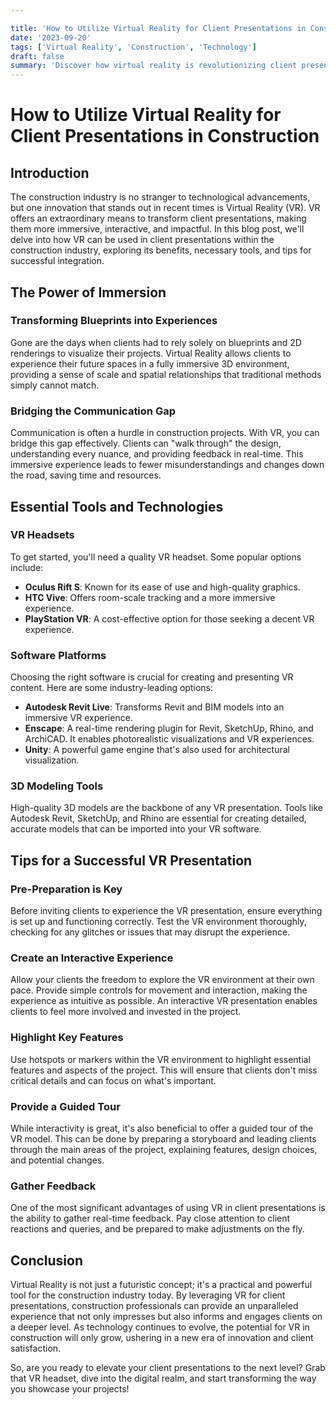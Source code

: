 ```yaml
---

title: 'How to Utilize Virtual Reality for Client Presentations in Construction'
date: '2023-09-20'
tags: ['Virtual Reality', 'Construction', 'Technology']
draft: false
summary: 'Discover how virtual reality is revolutionizing client presentations in the construction industry, providing immersive experiences and fostering better communication and understanding.'
---
```


# How to Utilize Virtual Reality for Client Presentations in Construction

## Introduction

The construction industry is no stranger to technological advancements, but one innovation that stands out in recent times is Virtual Reality (VR). VR offers an extraordinary means to transform client presentations, making them more immersive, interactive, and impactful. In this blog post, we'll delve into how VR can be used in client presentations within the construction industry, exploring its benefits, necessary tools, and tips for successful integration.

## The Power of Immersion

### Transforming Blueprints into Experiences

Gone are the days when clients had to rely solely on blueprints and 2D renderings to visualize their projects. Virtual Reality allows clients to experience their future spaces in a fully immersive 3D environment, providing a sense of scale and spatial relationships that traditional methods simply cannot match.

### Bridging the Communication Gap

Communication is often a hurdle in construction projects. With VR, you can bridge this gap effectively. Clients can "walk through" the design, understanding every nuance, and providing feedback in real-time. This immersive experience leads to fewer misunderstandings and changes down the road, saving time and resources.

## Essential Tools and Technologies

### VR Headsets

To get started, you'll need a quality VR headset. Some popular options include:

- **Oculus Rift S**: Known for its ease of use and high-quality graphics.
- **HTC Vive**: Offers room-scale tracking and a more immersive experience.
- **PlayStation VR**: A cost-effective option for those seeking a decent VR experience.

### Software Platforms

Choosing the right software is crucial for creating and presenting VR content. Here are some industry-leading options:

- **Autodesk Revit Live**: Transforms Revit and BIM models into an immersive VR experience.
- **Enscape**: A real-time rendering plugin for Revit, SketchUp, Rhino, and ArchiCAD. It enables photorealistic visualizations and VR experiences.
- **Unity**: A powerful game engine that's also used for architectural visualization.

### 3D Modeling Tools

High-quality 3D models are the backbone of any VR presentation. Tools like Autodesk Revit, SketchUp, and Rhino are essential for creating detailed, accurate models that can be imported into your VR software.

## Tips for a Successful VR Presentation

### Pre-Preparation is Key

Before inviting clients to experience the VR presentation, ensure everything is set up and functioning correctly. Test the VR environment thoroughly, checking for any glitches or issues that may disrupt the experience.

### Create an Interactive Experience

Allow your clients the freedom to explore the VR environment at their own pace. Provide simple controls for movement and interaction, making the experience as intuitive as possible. An interactive VR presentation enables clients to feel more involved and invested in the project.

### Highlight Key Features

Use hotspots or markers within the VR environment to highlight essential features and aspects of the project. This will ensure that clients don't miss critical details and can focus on what's important.

### Provide a Guided Tour

While interactivity is great, it's also beneficial to offer a guided tour of the VR model. This can be done by preparing a storyboard and leading clients through the main areas of the project, explaining features, design choices, and potential changes.

### Gather Feedback

One of the most significant advantages of using VR in client presentations is the ability to gather real-time feedback. Pay close attention to client reactions and queries, and be prepared to make adjustments on the fly.

## Conclusion

Virtual Reality is not just a futuristic concept; it's a practical and powerful tool for the construction industry today. By leveraging VR for client presentations, construction professionals can provide an unparalleled experience that not only impresses but also informs and engages clients on a deeper level. As technology continues to evolve, the potential for VR in construction will only grow, ushering in a new era of innovation and client satisfaction.

So, are you ready to elevate your client presentations to the next level? Grab that VR headset, dive into the digital realm, and start transforming the way you showcase your projects!